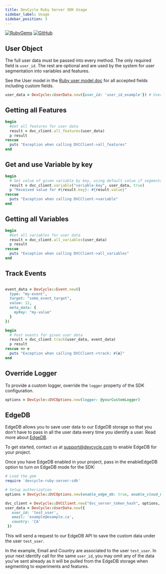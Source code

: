 ```yaml
---
title: DevCycle Ruby Server SDK Usage
sidebar_label: Usage
sidebar_position: 3
---
```


[![RubyGems](https://badgen.net/rubygems/v/devcycle-ruby-server-sdk/latest)](https://rubygems.org/gems/devcycle-ruby-server-sdk)
[![GitHub](https://img.shields.io/github/stars/devcyclehq/ruby-server-sdk.svg?style=social&label=Star&maxAge=2592000)](https://github.com/DevCycleHQ/ruby-server-sdk)

## User Object

The full user data must be passed into every method. The only required field is `user_id`.
The rest are optional and are used by the system for user segmentation into variables and features.

See the User model in the [Ruby user model doc](https://github.com/DevCycleHQ/ruby-server-sdk/blob/main/lib/devcycle-ruby-server-sdk/models/user_data.rb) for all accepted fields including custom fields.

```ruby
user_data = DevCycle::UserData.new({user_id: 'user_id_example'}) # UserData | 
```

## Getting all Features
```ruby
begin
  #Get all features for user data
  result = dvc_client.all_features(user_data)
  p result
rescue
  puts "Exception when calling DVCClient->all_features"
end
```

## Get and use Variable by key
```ruby
begin
  # Get value of given variable by key, using default value if segmentation is not passed or variable does not exit
  result = dvc_client.variable("variable-key", user_data, true)
  p "Received value for #{result.key}: #{result.value}"
rescue
  puts "Exception when calling DVCClient->variable"
end
```

## Getting all Variables
```ruby
begin
  #Get all variables for user data
  result = dvc_client.all_variables(user_data)
  p result
rescue
  puts "Exception when calling DVCClient->all_variables"
end
```

## Track Events
```ruby

event_data = DevCycle::Event.new({
  type: "my-event",
  target: "some_event_target",
  value: 12,
  meta_data: {
    myKey: "my-value"
  }
})

begin
  # Post events for given user data
  result = dvc_client.track(user_data, event_data)
  p result
rescue => e
  puts "Exception when calling DVCClient->track: #{e}"
end
```

## Override Logger
To provide a custom logger, override the `logger` property of the SDK configuration.
```ruby
options = DevCycle::DVCOptions.new(logger: @yourCustomLogger)

```

## EdgeDB

EdgeDB allows you to save user data to our EdgeDB storage so that you don't have to pass in all the user data every time you identify a user. Read more about [EdgeDB](/home/feature-management/edgedb/what-is-edgedb).

To get started, contact us at support@devcycle.com to enable EdgeDB for your project.

Once you have EdgeDB enabled in your project, pass in the enableEdgeDB option to turn on EdgeDB mode for the SDK:

```ruby
# Load the gem
require 'devcycle-ruby-server-sdk'

# Setup authorization
options = DevCycle::DVCOptions.new(enable_edge_db: true, enable_cloud_bucketing: true)

dvc_client = DevCycle::DVCClient.new("dvc_server_token_hash", options, true)
user_data = DevCycle::UserData.new({
   user_id: 'test_user',
   email: 'example@example.ca',
   country: 'CA'
 })
```

This will send a request to our EdgeDB API to save the custom data under the user `test_user`.

In the example, Email and Country are associated to the user `test_user`.
In your next identify call for the same `user_id`, you may omit any of the data you've sent already as it will be pulled
from the EdgeDB storage when segmenting to experiments and features.
